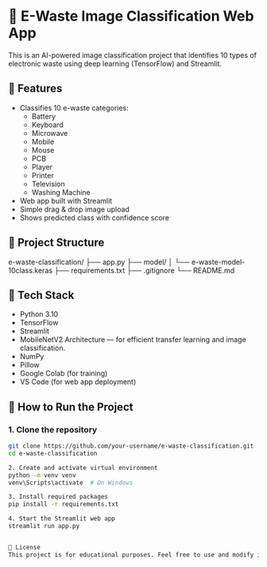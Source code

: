 # 🧠 E-Waste Image Classification Web App

This is an AI-powered image classification project that identifies 10 types of electronic waste using deep learning (TensorFlow) and Streamlit.

## 🚀 Features
- Classifies 10 e-waste categories:  
  - Battery  
  - Keyboard  
  - Microwave  
  - Mobile  
  - Mouse  
  - PCB  
  - Player  
  - Printer  
  - Television  
  - Washing Machine
- Web app built with Streamlit
- Simple drag & drop image upload
- Shows predicted class with confidence score

## 📁 Project Structure
e-waste-classification/
├── app.py
├── model/
│ └── e-waste-model-10class.keras
├── requirements.txt
├── .gitignore
└── README.md


## 🧰 Tech Stack
- Python 3.10
- TensorFlow
- Streamlit
-  MobileNetV2 Architecture — for efficient transfer learning and image classification.
- NumPy
- Pillow
- Google Colab (for training)
- VS Code (for web app deployment)

## 🔧 How to Run the Project

### 1. Clone the repository
```bash
git clone https://github.com/your-username/e-waste-classification.git
cd e-waste-classification

2. Create and activate virtual environment
python -m venv venv
venv\Scripts\activate  # On Windows

3. Install required packages
pip install -r requirements.txt

4. Start the Streamlit web app
streamlit run app.py


📜 License
This project is for educational purposes. Feel free to use and modify it.

